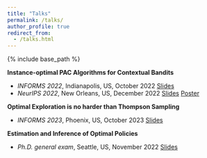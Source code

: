 ```yaml
---
title: "Talks"
permalink: /talks/
author_profile: true
redirect_from:
  - /talks.html
---
```


{% include base_path %}

<!-- Leave two spaces at the end -->

**Instance-optimal PAC Algorithms for Contextual Bandits**  
- *INFORMS 2022*, Indianapolis, US, October 2022 [Slides](/files/contextual_bandit_talk_INFORMS.pdf)  &nbsp;  
- *NeurIPS 2022*, New Orleans, US, December 2022 [Slides](/files/contextual_bandit_talk_NIPS.pdf) [Poster](/files/neurips_2022_CODA_poster.pdf)

**Optimal Exploration is no harder than Thompson Sampling**  
- *INFORMS 2023*, Phoenix, US, October 2023 [Slides](/files/posterior_sampling.pdf) &nbsp; 


**Estimation and Inference of Optimal Policies** 
- *Ph.D. general exam*, Seattle, US, November 2022 [Slides](/files/general_exam.pdf) &nbsp; 

